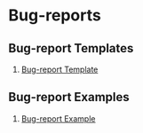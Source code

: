 # Bug-reports

## Bug-report Templates

1. [Bug-report Template](https://docs.google.com/spreadsheets/d/1diA-ocCKow37IN2OGlT5ikDsfhb9krPwVB9EPFSOqvc/edit?usp=sharing)

## Bug-report Examples

1. [Bug-report Example](https://docs.google.com/spreadsheets/d/1OhCV20eAd6V4drQCGBSWhC58gMZel9lFsOceTWG3aeg/edit?usp=sharing)
